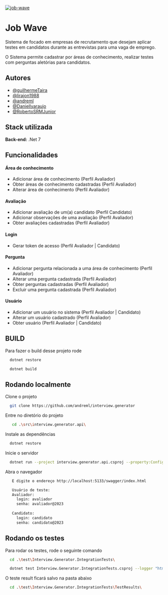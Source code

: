 
<a href='https://postimages.org/' target='_blank'><img src='https://i.postimg.cc/4d4n1BPd/job-wave.jpg' border='0' alt='job-wave'/></a>


# Job Wave

Sistema de focado em empresas de recrutamento que desejam aplicar testes em candidatos durante as entrevistas para uma vaga de emprego.

O Sistema permite cadastrar por áreas de conhecimento, realizar testes com perguntas aletórias para candidatos.


## Autores

- [@guilhermeTaira](https://github.com/guilhermeTaira)
- [@lirajon1988](https://github.com/lirajon1988)
- [@andreml](https://github.com/andreml)
- [@Daniellyaraujo](https://github.com/Daniellyaraujo)
- [@RobertoSRMJunior](https://github.com/RobertoSRMJunior)


## Stack utilizada

**Back-end:** .Net 7 


## Funcionalidades

#### Área de conhecimento
 - Adicionar área de conhecimento (Perfil Avaliador)
 - Obter áreas de conhecimento cadastradas (Perfil Avaliador)
 - Alterar área de conhecimento (Perfil Avaliador)

#### Avaliação	
- Adicionar avaliação de um(a) candidato (Perfil Candidato)
- Adicionar observações de uma avaliação (Perfil Avaliador)
- Obter avaliações cadastradas (Perfil Avaliador)

#### Login
 - Gerar token de acesso (Perfil Avaliador | Candidato)

#### Pergunta	
- Adicionar pergunta relacionada a uma área de conhecimento (Perfil Avaliador)
- Alterar uma pergunta cadastrada (Perfil Avaliador)
- Obter perguntas cadastradas (Perfil Avaliador)
- Excluir uma pergunta cadastrada (Perfil Avaliador)

#### Usuário	
- Adicionar um usuário no sistema (Perfil Avaliador | Candidato)
- Alterar um usuário cadastrado (Perfil Avaliador)
- Obter usuário (Perfil Avaliador | Candidato)
## BUILD

Para fazer o build desse projeto rode

```bash
  dotnet restore
```

```bash
  dotnet build
```

## Rodando localmente

Clone o projeto

```bash
  git clone https://github.com/andreml/interview.generator
```

Entre no diretório do projeto

```bash
   cd .\src\interview.generator.api\
```

Instale as dependências

```bash
  dotnet restore
```

Inicie o servidor

```bash
  dotnet run --project interview.generator.api.csproj --property:Configuration=Release
```

Abra o navegador

```bash
   E digite o endereço http://localhost:5133/swagger/index.html

   Usuário de teste:
   Avaliador:
     login: avaliador
     senha: avaliador@2023
   
   Candidato:
     login: candidato
     senha: candidato@2023
```

## Rodando os testes

Para rodar os testes, rode o seguinte comando

```bash
  cd .\test\Interview.Generator.IntegrationTests\
```

```bash
  dotnet test Interview.Generator.IntegrationTests.csproj --logger "html;logfilename=testResults.html"
```

O teste result ficará salvo na pasta abaixo

```bash
  cd .\test\Interview.Generator.IntegrationTests\TestResults\
```
